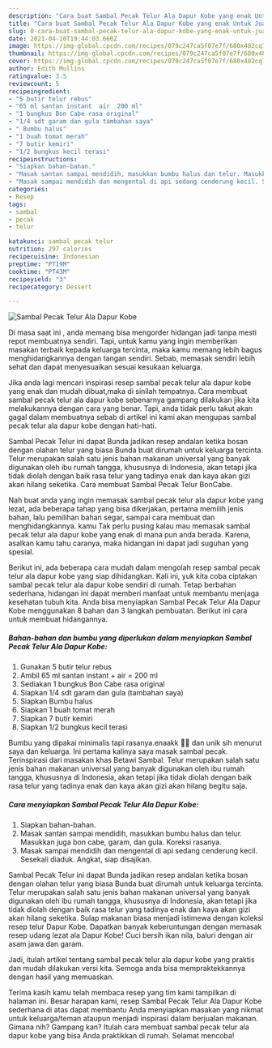 ```yaml
---
description: "Cara buat Sambal Pecak Telur Ala Dapur Kobe yang enak Untuk Jualan"
title: "Cara buat Sambal Pecak Telur Ala Dapur Kobe yang enak Untuk Jualan"
slug: 0-cara-buat-sambal-pecak-telur-ala-dapur-kobe-yang-enak-untuk-jualan
date: 2021-04-10T19:44:03.660Z
image: https://img-global.cpcdn.com/recipes/079c247ca5f07e7f/680x482cq70/sambal-pecak-telur-ala-dapur-kobe-foto-resep-utama.jpg
thumbnail: https://img-global.cpcdn.com/recipes/079c247ca5f07e7f/680x482cq70/sambal-pecak-telur-ala-dapur-kobe-foto-resep-utama.jpg
cover: https://img-global.cpcdn.com/recipes/079c247ca5f07e7f/680x482cq70/sambal-pecak-telur-ala-dapur-kobe-foto-resep-utama.jpg
author: Edith Mullins
ratingvalue: 3.5
reviewcount: 5
recipeingredient:
- "5 butir telur rebus"
- "65 ml santan instant  air  200 ml"
- "1 bungkus Bon Cabe rasa original"
- "1/4 sdt garam dan gula tambahan saya"
- " Bumbu halus"
- "1 buah tomat merah"
- "7 butir kemiri"
- "1/2 bungkus kecil terasi"
recipeinstructions:
- "Siapkan bahan-bahan."
- "Masak santan sampai mendidih, masukkan bumbu halus dan telur. Masukkan juga bon cabe, garam, dan gula. Koreksi rasanya."
- "Masak sampai mendidih dan mengental di api sedang cenderung kecil. Sesekali diaduk. Angkat, siap disajikan."
categories:
- Resep
tags:
- sambal
- pecak
- telur

katakunci: sambal pecak telur 
nutrition: 297 calories
recipecuisine: Indonesian
preptime: "PT19M"
cooktime: "PT43M"
recipeyield: "3"
recipecategory: Dessert

---
```



![Sambal Pecak Telur Ala Dapur Kobe](https://img-global.cpcdn.com/recipes/079c247ca5f07e7f/680x482cq70/sambal-pecak-telur-ala-dapur-kobe-foto-resep-utama.jpg)

Di masa  saat ini , anda memang bisa mengorder hidangan jadi tanpa mesti repot membuatnya sendiri. Tapi, untuk kamu yang ingin memberikan masakan terbaik kepada keluarga tercinta, maka kamu memang lebih bagus menghidangkannya dengan tangan sendiri. Sebab, memasak sendiri lebih sehat dan dapat menyesuaikan sesuai kesukaan keluarga.

Jika anda lagi mencari inspirasi resep sambal pecak telur ala dapur kobe yang enak dan mudah dibuat,maka di sinilah tempatnya. Cara membuat sambal pecak telur ala dapur kobe  sebenarnya gampang dilakukan jika kita melakukannya dengan cara yang benar. Tapi, anda tidak perlu takut akan gagal dalam membuatnya 
sebab di artikel ini kami akan mengupas sambal pecak telur ala dapur kobe dengan hati-hati.  

Sambal Pecak Telur ini dapat Bunda jadikan resep andalan ketika bosan dengan olahan telur yang biasa Bunda buat dirumah untuk keluarga tercinta. Telur merupakan salah satu jenis bahan makanan universal yang banyak digunakan oleh ibu rumah tangga, khususnya di Indonesia, akan tetapi jika tidak diolah dengan baik rasa telur yang tadinya enak dan kaya akan gizi akan hilang seketika. Cara membuat Sambal Pecak Telur BonCabe.

Nah buat anda yang ingin memasak sambal pecak telur ala dapur kobe yang lezat, ada beberapa tahap yang bisa dikerjakan, pertama memilih jenis bahan, lalu pemilihan bahan segar, sampai cara membuat dan menghidangkannya. kamu Tak perlu pusing kalau mau memasak sambal pecak telur ala dapur kobe yang enak di mana pun anda berada. Karena, asalkan kamu  tahu caranya, maka hidangan ini dapat jadi suguhan yang spesial.

Berikut ini, ada beberapa cara mudah dalam mengolah resep sambal pecak telur ala dapur kobe yang siap dihidangkan. Kali ini, yuk kita coba ciptakan sambal pecak telur ala dapur kobe sendiri di rumah. Tetap berbahan sederhana, hidangan ini dapat memberi manfaat untuk membantu menjaga kesehatan tubuh kita. Anda bisa menyiapkan Sambal Pecak Telur Ala Dapur Kobe menggunakan 8 bahan dan 3 langkah pembuatan. Berikut ini cara untuk membuat hidangannya.

<!--inarticleads1-->

##### Bahan-bahan dan bumbu yang diperlukan dalam menyiapkan Sambal Pecak Telur Ala Dapur Kobe:

1. Gunakan 5 butir telur rebus
1. Ambil 65 ml santan instant + air = 200 ml
1. Sediakan 1 bungkus Bon Cabe rasa original
1. Siapkan 1/4 sdt garam dan gula (tambahan saya)
1. Siapkan  Bumbu halus
1. Siapkan 1 buah tomat merah
1. Siapkan 7 butir kemiri
1. Siapkan 1/2 bungkus kecil terasi


Bumbu yang dipakai minimalis tapi rasanya.enaakk 👍🏼 dan unik sih menurut saya dan keluarga. Ini pertama kalinya saya masak sambal pecak. Terinspirasi dari masakan khas Betawi Sambal. Telur merupakan salah satu jenis bahan makanan universal yang banyak digunakan oleh ibu rumah tangga, khususnya di Indonesia, akan tetapi jika tidak diolah dengan baik rasa telur yang tadinya enak dan kaya akan gizi akan hilang begitu saja. 

<!--inarticleads2-->

##### Cara menyiapkan Sambal Pecak Telur Ala Dapur Kobe:

1. Siapkan bahan-bahan.
1. Masak santan sampai mendidih, masukkan bumbu halus dan telur. Masukkan juga bon cabe, garam, dan gula. Koreksi rasanya.
1. Masak sampai mendidih dan mengental di api sedang cenderung kecil. Sesekali diaduk. Angkat, siap disajikan.


Sambal Pecak Telur ini dapat Bunda jadikan resep andalan ketika bosan dengan olahan telur yang biasa Bunda buat dirumah untuk keluarga tercinta. Telur merupakan salah satu jenis bahan makanan universal yang banyak digunakan oleh ibu rumah tangga, khususnya di Indonesia, akan tetapi jika tidak diolah dengan baik rasa telur yang tadinya enak dan kaya akan gizi akan hilang seketika. Sulap makanan biasa menjadi istimewa dengan koleksi resep telur Dapur Kobe. Dapatkan banyak keberuntungan dengan memasak resep udang lezat ala Dapur Kobe! Cuci bersih ikan nila, baluri dengan air asam jawa dan garam. 

Jadi, itulah artikel tentang  sambal pecak telur ala dapur kobe  yang praktis dan mudah dilakukan versi kita. Semoga anda bisa mempraktekkannya dengan hasil yang memuaskan. 

Terima kasih kamu telah membaca resep yang tim kami tampilkan di halaman ini. Besar harapan kami, resep  Sambal Pecak Telur Ala Dapur Kobe sederhana di atas dapat membantu Anda menyiapkan masakan yang nikmat untuk keluarga/teman ataupun menjadi inspirasi dalam berjualan makanan. Gimana nih? Gampang kan? Itulah cara membuat sambal pecak telur ala dapur kobe yang bisa Anda praktikkan di rumah. Selamat mencoba!

